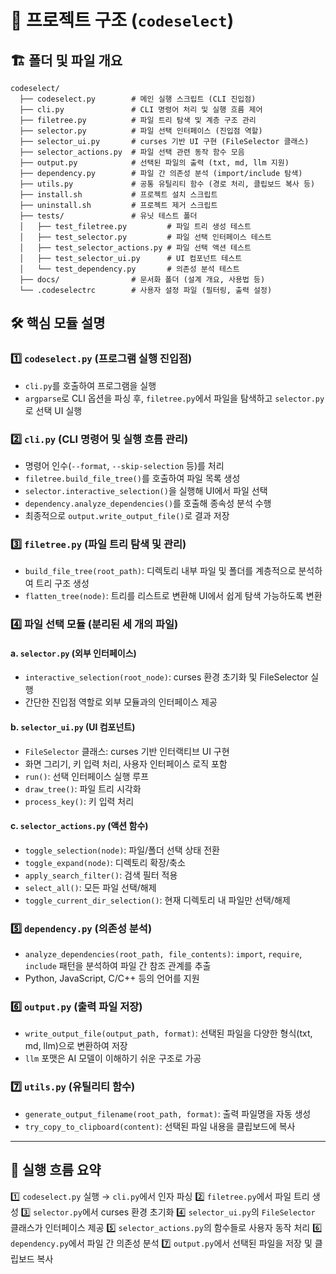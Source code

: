 # 📂 프로젝트 구조 (`codeselect`)

## 🏗️ **폴더 및 파일 개요**
```
codeselect/
  ├── codeselect.py        # 메인 실행 스크립트 (CLI 진입점)
  ├── cli.py               # CLI 명령어 처리 및 실행 흐름 제어
  ├── filetree.py          # 파일 트리 탐색 및 계층 구조 관리
  ├── selector.py          # 파일 선택 인터페이스 (진입점 역할)
  ├── selector_ui.py       # curses 기반 UI 구현 (FileSelector 클래스)
  ├── selector_actions.py  # 파일 선택 관련 동작 함수 모음
  ├── output.py            # 선택된 파일의 출력 (txt, md, llm 지원)
  ├── dependency.py        # 파일 간 의존성 분석 (import/include 탐색)
  ├── utils.py             # 공통 유틸리티 함수 (경로 처리, 클립보드 복사 등)
  ├── install.sh           # 프로젝트 설치 스크립트
  ├── uninstall.sh         # 프로젝트 제거 스크립트
  ├── tests/               # 유닛 테스트 폴더
  │   ├── test_filetree.py         # 파일 트리 생성 테스트
  │   ├── test_selector.py         # 파일 선택 인터페이스 테스트
  │   ├── test_selector_actions.py # 파일 선택 액션 테스트
  │   ├── test_selector_ui.py      # UI 컴포넌트 테스트
  │   └── test_dependency.py       # 의존성 분석 테스트
  ├── docs/                # 문서화 폴더 (설계 개요, 사용법 등)
  └── .codeselectrc        # 사용자 설정 파일 (필터링, 출력 설정)
```

## 🛠️ **핵심 모듈 설명**

### 1️⃣ `codeselect.py` (프로그램 실행 진입점)
- `cli.py`를 호출하여 프로그램을 실행
- `argparse`로 CLI 옵션을 파싱 후, `filetree.py`에서 파일을 탐색하고 `selector.py`로 선택 UI 실행

### 2️⃣ `cli.py` (CLI 명령어 및 실행 흐름 관리)
- 명령어 인수(`--format`, `--skip-selection` 등)를 처리
- `filetree.build_file_tree()`를 호출하여 파일 목록 생성
- `selector.interactive_selection()`을 실행해 UI에서 파일 선택
- `dependency.analyze_dependencies()`를 호출해 종속성 분석 수행
- 최종적으로 `output.write_output_file()`로 결과 저장

### 3️⃣ `filetree.py` (파일 트리 탐색 및 관리)
- `build_file_tree(root_path)`: 디렉토리 내부 파일 및 폴더를 계층적으로 분석하여 트리 구조 생성
- `flatten_tree(node)`: 트리를 리스트로 변환해 UI에서 쉽게 탐색 가능하도록 변환

### 4️⃣ 파일 선택 모듈 (분리된 세 개의 파일)
#### a. `selector.py` (외부 인터페이스)
- `interactive_selection(root_node)`: curses 환경 초기화 및 FileSelector 실행
- 간단한 진입점 역할로 외부 모듈과의 인터페이스 제공

#### b. `selector_ui.py` (UI 컴포넌트)
- `FileSelector` 클래스: curses 기반 인터랙티브 UI 구현
- 화면 그리기, 키 입력 처리, 사용자 인터페이스 로직 포함
- `run()`: 선택 인터페이스 실행 루프
- `draw_tree()`: 파일 트리 시각화
- `process_key()`: 키 입력 처리

#### c. `selector_actions.py` (액션 함수)
- `toggle_selection(node)`: 파일/폴더 선택 상태 전환
- `toggle_expand(node)`: 디렉토리 확장/축소
- `apply_search_filter()`: 검색 필터 적용
- `select_all()`: 모든 파일 선택/해제
- `toggle_current_dir_selection()`: 현재 디렉토리 내 파일만 선택/해제

### 5️⃣ `dependency.py` (의존성 분석)
- `analyze_dependencies(root_path, file_contents)`: `import`, `require`, `include` 패턴을 분석하여 파일 간 참조 관계를 추출
- Python, JavaScript, C/C++ 등의 언어를 지원

### 6️⃣ `output.py` (출력 파일 저장)
- `write_output_file(output_path, format)`: 선택된 파일을 다양한 형식(txt, md, llm)으로 변환하여 저장
- `llm` 포맷은 AI 모델이 이해하기 쉬운 구조로 가공

### 7️⃣ `utils.py` (유틸리티 함수)
- `generate_output_filename(root_path, format)`: 출력 파일명을 자동 생성
- `try_copy_to_clipboard(content)`: 선택된 파일 내용을 클립보드에 복사

---
## 🚀 **실행 흐름 요약**
1️⃣ `codeselect.py` 실행 → `cli.py`에서 인자 파싱
2️⃣ `filetree.py`에서 파일 트리 생성
3️⃣ `selector.py`에서 curses 환경 초기화
4️⃣ `selector_ui.py`의 `FileSelector` 클래스가 인터페이스 제공
5️⃣ `selector_actions.py`의 함수들로 사용자 동작 처리
6️⃣ `dependency.py`에서 파일 간 의존성 분석
7️⃣ `output.py`에서 선택된 파일을 저장 및 클립보드 복사